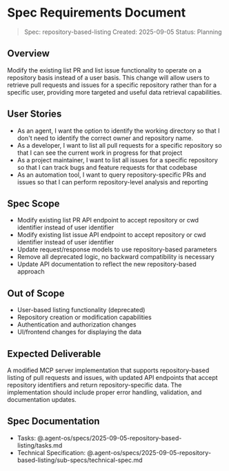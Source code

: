 # Spec Requirements Document

> Spec: repository-based-listing
> Created: 2025-09-05
> Status: Planning

## Overview

Modify the existing list PR and list issue functionality to operate on a repository basis instead of a user basis. This change will allow users to retrieve pull requests and issues for a specific repository rather than for a specific user, providing more targeted and useful data retrieval capabilities.

## User Stories

- As an agent, I want the option to identify the working directory so that I don't need to identify the correct owner and repository name.
- As a developer, I want to list all pull requests for a specific repository so that I can see the current work in progress for that project
- As a project maintainer, I want to list all issues for a specific repository so that I can track bugs and feature requests for that codebase
- As an automation tool, I want to query repository-specific PRs and issues so that I can perform repository-level analysis and reporting

## Spec Scope

- Modify existing list PR API endpoint to accept repository or cwd identifier instead of user identifier
- Modify existing list issue API endpoint to accept repository or cwd identifier instead of user identifier
- Update request/response models to use repository-based parameters
- Remove all deprecated logic, no backward compatibility is necessary
- Update API documentation to reflect the new repository-based approach

## Out of Scope

- User-based listing functionality (deprecated)
- Repository creation or modification capabilities
- Authentication and authorization changes
- UI/frontend changes for displaying the data

## Expected Deliverable

A modified MCP server implementation that supports repository-based listing of pull requests and issues, with updated API endpoints that accept repository identifiers and return repository-specific data. The implementation should include proper error handling, validation, and documentation updates.

## Spec Documentation

- Tasks: @.agent-os/specs/2025-09-05-repository-based-listing/tasks.md
- Technical Specification: @.agent-os/specs/2025-09-05-repository-based-listing/sub-specs/technical-spec.md

